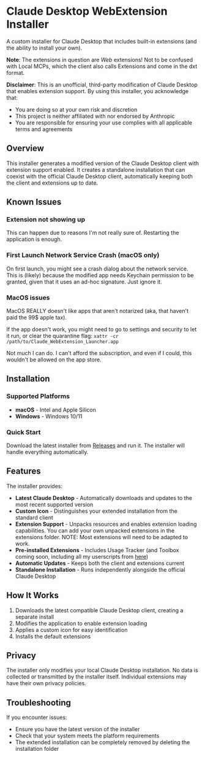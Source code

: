 # Claude Desktop WebExtension Installer

A custom installer for Claude Desktop that includes built-in extensions (and the ability to install your own).

**Note**: The extensions in question are _Web_ extensions! Not to be confused with Local MCPs, which the client also calls Extensions and come in the dxt format.

**Disclaimer**: This is an unofficial, third-party modification of Claude Desktop that enables extension support. By using this installer, you acknowledge that:
- You are doing so at your own risk and discretion
- This project is neither affiliated with nor endorsed by Anthropic
- You are responsible for ensuring your use complies with all applicable terms and agreements

## Overview

This installer generates a modified version of the Claude Desktop client with extension support enabled. It creates a standalone installation that can coexist with the official Claude Desktop client, automatically keeping both the client and extensions up to date.

## Known Issues

### Extension not showing up

This can happen due to reasons I'm not really sure of. Restarting the application is enough.

### First Launch Network Service Crash (macOS only)
On first launch, you might see a crash dialog about the network service. This is (likely) because the modified app needs Keychain permission to be granted, given that it uses an ad-hoc signature. Just ignore it.

### MacOS issues
MacOS REALLY doesn't like apps that aren't notarized (aka, that haven't paid the 99$ apple tax).

If the app doesn't work, you might need to go to settings and security to let it run, or clear the quarantine flag:
`xattr -cr /path/to/Claude_WebExtension_Launcher.app`

Not much I can do. I can't afford the subscription, and even if I could, this wouldn't be allowed on the app store.

## Installation

### Supported Platforms
- **macOS** - Intel and Apple Silicon
- **Windows** - Windows 10/11

### Quick Start
Download the latest installer from [Releases](../../releases) and run it. The installer will handle everything automatically.

## Features

The installer provides:

- **Latest Claude Desktop** - Automatically downloads and updates to the most recent supported version
- **Custom Icon** - Distinguishes your extended installation from the standard client
- **Extension Support** - Unpacks resources and enables extension loading capabilities. You can add your own unpacked extensions in the extensions folder. NOTE: Most extensions will need to be adapted to work.
- **Pre-installed Extensions** - Includes Usage Tracker (and Toolbox coming soon, including all my userscripts from [here](https://github.com/lugia19/Claude-Toolbox))
- **Automatic Updates** - Keeps both the client and extensions current
- **Standalone Installation** - Runs independently alongside the official Claude Desktop

## How It Works

1. Downloads the latest compatible Claude Desktop client, creating a separate install
2. Modifies the application to enable extension loading
3. Applies a custom icon for easy identification
4. Installs the default extensions

## Privacy

The installer only modifies your local Claude Desktop installation. No data is collected or transmitted by the installer itself. Individual extensions may have their own privacy policies.

## Troubleshooting

If you encounter issues:
- Ensure you have the latest version of the installer
- Check that your system meets the platform requirements
- The extended installation can be completely removed by deleting the installation folder
